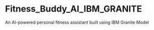 # Fitness_Buddy_AI_IBM_GRANITE
An AI-powered personal fitness assistant built using IBM Granite Model
